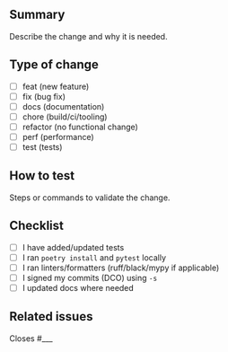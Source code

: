 ## Summary
Describe the change and why it is needed.

## Type of change
- [ ] feat (new feature)
- [ ] fix (bug fix)
- [ ] docs (documentation)
- [ ] chore (build/ci/tooling)
- [ ] refactor (no functional change)
- [ ] perf (performance)
- [ ] test (tests)

## How to test
Steps or commands to validate the change.

## Checklist
- [ ] I have added/updated tests
- [ ] I ran `poetry install` and `pytest` locally
- [ ] I ran linters/formatters (ruff/black/mypy if applicable)
- [ ] I signed my commits (DCO) using `-s`
- [ ] I updated docs where needed

## Related issues
Closes #___
